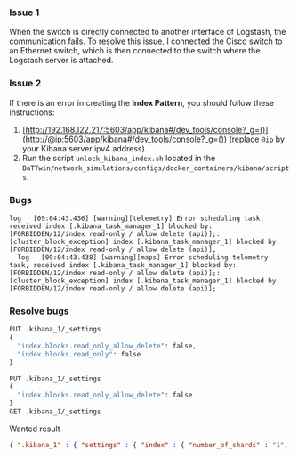 ### Issue 1
When the switch is directly connected to another interface of Logstash, the communication fails. To resolve this issue, I connected the Cisco switch to an Ethernet switch, which is then connected to the switch where the Logstash server is attached.

### Issue 2
If there is an error in creating the **Index Pattern**, you should follow these instructions:
1. [http://192.168.122.217:5603/app/kibana#/dev_tools/console?_g=()](http://@ip:5603/app/kibana#/dev_tools/console?_g=()) (replace `@ip` by your Kibana server ipv4 address).
2. Run the script `unlock_kibana_index.sh` located in the `BaTTwin/network_simulations/configs/docker_containers/kibana/scripts`.


### Bugs
```log
log   [09:04:43.436] [warning][telemetry] Error scheduling task, received index [.kibana_task_manager_1] blocked by: [FORBIDDEN/12/index read-only / allow delete (api)];: [cluster_block_exception] index [.kibana_task_manager_1] blocked by: [FORBIDDEN/12/index read-only / allow delete (api)];
  log   [09:04:43.438] [warning][maps] Error scheduling telemetry task, received index [.kibana_task_manager_1] blocked by: [FORBIDDEN/12/index read-only / allow delete (api)];: [cluster_block_exception] index [.kibana_task_manager_1] blocked by: [FORBIDDEN/12/index read-only / allow delete (api)];
```

### Resolve bugs

```bash
PUT .kibana_1/_settings
{
  "index.blocks.read_only_allow_delete": false,
  "index.blocks.read_only": false
}

PUT .kibana_1/_settings
{
  "index.blocks.read_only_allow_delete": false
}
GET .kibana_1/_settings
```

Wanted result

```json
{ ".kibana_1" : { "settings" : { "index" : { "number_of_shards" : "1", "auto_expand_replicas" : "0-1", "blocks" : { "read_only_allow_delete" : "false", "read_only" : "false" }, "provided_name" : ".kibana_1", "creation_date" : "1738328416151", "number_of_replicas" : "0", "uuid" : "zS_FHfxaSZe85wDBxQsyIw", "version" : { "created" : "7040299" } } } } }

```